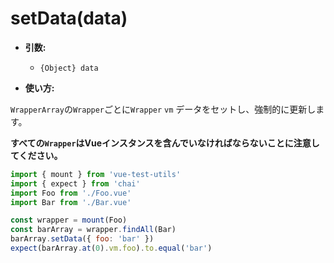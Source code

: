 # setData(data)

- **引数:**
  - `{Object} data`

- **使い方:**

`WrapperArray`の`Wrapper`ごとに`Wrapper` `vm` データをセットし、強制的に更新します。

**すべての`Wrapper`はVueインスタンスを含んでいなければならないことに注意してください。**

```js
import { mount } from 'vue-test-utils'
import { expect } from 'chai'
import Foo from './Foo.vue'
import Bar from './Bar.vue'

const wrapper = mount(Foo)
const barArray = wrapper.findAll(Bar)
barArray.setData({ foo: 'bar' })
expect(barArray.at(0).vm.foo).to.equal('bar')
```